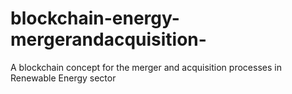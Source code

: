 # blockchain-energy-mergerandacquisition-
A blockchain concept for the merger and acquisition processes in Renewable Energy sector
